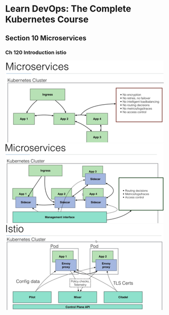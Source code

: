 # Learn DevOps: The Complete Kubernetes Course

## Section 10 Microservices

### Ch 120 Introduction istio

![micro services](micro-services.png)
![micro services side cars](micro-services2.png)
![istio](istio.png)